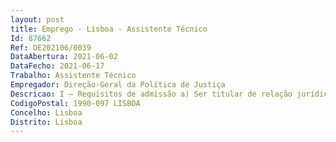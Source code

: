 ```yaml
--- 
layout: post
title: Emprego - Lisboa - Assistente Técnico
Id: 87662
Ref: OE202106/0039
DataAbertura: 2021-06-02
DataFecho: 2021-06-17
Trabalho: Assistente Técnico
Empregador: Direção-Geral da Política de Justiça
Descricao: I — Requisitos de admissão a) Ser titular de relação jurídica de emprego público por tempo indeterminado previamenteconstituída, em regime de contrato de trabalho em funções públicas por tempo indeterminado b) Ser detentor a da carreira categoria de Assistente Técnico.II — Caracterização do posto de trabalho a ocupar  exercício de funções na Divisão de Gestãode Recursos Materiais e Financeiros, de acordo com as competências definidas no Despachon.º 6883 2020, de 3 de julho.III — Perfil pretendido a) Experiência em utilização e registo de dados em plataformas de outras entidades.b) Experiência em GERFIP Criação de processos de despesa Receção do bem e aceitação do serviço.Logística  receção do bem e conferência física Receção e conferência de faturas Conferência da fatura física e registo nos mapas de controlo dos respetivos contratos.c) Imobilizado Registos em GERFIP de todas as situações relacionadas com imobilizado Informações, ofícios relacionados.d) Gestão de stocks Satisfação dos pedidos de material de escritório Registo em GERFIP Preparação dos bens e entrega do material às unidades requisitantes.e) Controlo dos movimentos de armazém Registo em GERFIP dos contratos de aquisição de bens e serviços.Outros Conhecimentos e interpretação de aplicação de mapas contabilísticos Experiência na monitorização e execução dos contratos Conhecimentos sobre aplicação da legislação dos contratos públicos, Lei do Orçamento edemais normativos relacionados com a aquisição de bens e serviços Apoiar e acompanhar a logística da DGPJ, mudanças, receção e conferencia da entrada de bens Experiência em Word, Excel e correio eletrónico e outras ferramentas necessárias à suafunção.
CodigoPostal: 1990-097 LISBOA
Concelho: Lisboa
Distrito: Lisboa
--- 
```

